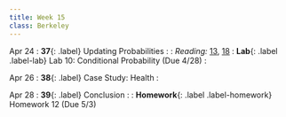 ```yaml
---
title: Week 15
class: Berkeley
---
```


Apr 24
: **37**{: .label} Updating Probabilities
  : <!--[Slides]#) &#8226; [Demos](#) &#8226; [Video](#)-->
: *Reading:* [13](https://inferentialthinking.com/chapters/13/Estimation.html), [18](https://inferentialthinking.com/chapters/18/Updating_Predictions.html)
: **Lab**{: .label .label-lab} Lab 10: Conditional Probability (Due 4/28)
  : <!--[Lab 10 Worksheet](#)-->

Apr 26
: **38**{: .label} Case Study: Health
  : <!--[Slides]#) &#8226; [Demos](#) &#8226; [Video](#)-->

Apr 28
: **39**{: .label} Conclusion
  : <!--[Slides]#) &#8226; [Demos](#) &#8226; [Video](#)-->
: **Homework**{: .label .label-homework} Homework 12 (Due 5/3)
